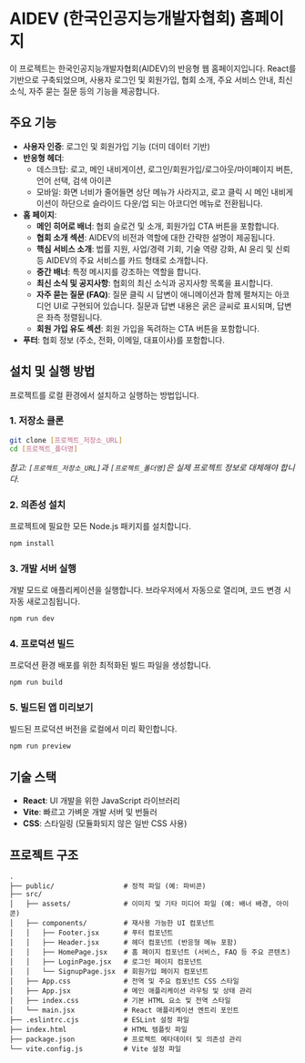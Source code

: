 # AIDEV (한국인공지능개발자협회) 홈페이지

이 프로젝트는 한국인공지능개발자협회(AIDEV)의 반응형 웹 홈페이지입니다. React를 기반으로 구축되었으며, 사용자 로그인 및 회원가입, 협회 소개, 주요 서비스 안내, 최신 소식, 자주 묻는 질문 등의 기능을 제공합니다.

## 주요 기능

*   **사용자 인증**: 로그인 및 회원가입 기능 (더미 데이터 기반)
*   **반응형 헤더**:
    *   데스크탑: 로고, 메인 내비게이션, 로그인/회원가입/로그아웃/마이페이지 버튼, 언어 선택, 검색 아이콘
    *   모바일: 화면 너비가 줄어들면 상단 메뉴가 사라지고, 로고 클릭 시 메인 내비게이션이 하단으로 슬라이드 다운/업 되는 아코디언 메뉴로 전환됩니다.
*   **홈 페이지**:
    *   **메인 히어로 배너**: 협회 슬로건 및 소개, 회원가입 CTA 버튼을 포함합니다.
    *   **협회 소개 섹션**: AIDEV의 비전과 역할에 대한 간략한 설명이 제공됩니다.
    *   **핵심 서비스 소개**: 법률 지원, 사업/경력 기회, 기술 역량 강화, AI 윤리 및 신뢰 등 AIDEV의 주요 서비스를 카드 형태로 소개합니다.
    *   **중간 배너**: 특정 메시지를 강조하는 역할을 합니다.
    *   **최신 소식 및 공지사항**: 협회의 최신 소식과 공지사항 목록을 표시합니다.
    *   **자주 묻는 질문 (FAQ)**: 질문 클릭 시 답변이 애니메이션과 함께 펼쳐지는 아코디언 UI로 구현되어 있습니다. 질문과 답변 내용은 굵은 글씨로 표시되며, 답변은 좌측 정렬됩니다.
    *   **회원 가입 유도 섹션**: 회원 가입을 독려하는 CTA 버튼을 포함합니다.
*   **푸터**: 협회 정보 (주소, 전화, 이메일, 대표이사)를 포함합니다.

## 설치 및 실행 방법

프로젝트를 로컬 환경에서 설치하고 실행하는 방법입니다.

### 1. 저장소 클론

```bash
git clone [프로젝트_저장소_URL]
cd [프로젝트_폴더명]
```
_참고: `[프로젝트_저장소_URL]`과 `[프로젝트_폴더명]`은 실제 프로젝트 정보로 대체해야 합니다._

### 2. 의존성 설치

프로젝트에 필요한 모든 Node.js 패키지를 설치합니다.

```bash
npm install
```

### 3. 개발 서버 실행

개발 모드로 애플리케이션을 실행합니다. 브라우저에서 자동으로 열리며, 코드 변경 시 자동 새로고침됩니다.

```bash
npm run dev
```

### 4. 프로덕션 빌드

프로덕션 환경 배포를 위한 최적화된 빌드 파일을 생성합니다.

```bash
npm run build
```

### 5. 빌드된 앱 미리보기

빌드된 프로덕션 버전을 로컬에서 미리 확인합니다.

```bash
npm run preview
```

## 기술 스택

*   **React**: UI 개발을 위한 JavaScript 라이브러리
*   **Vite**: 빠르고 가벼운 개발 서버 및 번들러
*   **CSS**: 스타일링 (모듈화되지 않은 일반 CSS 사용)

## 프로젝트 구조

```
.
├── public/                 # 정적 파일 (예: 파비콘)
├── src/
│   ├── assets/             # 이미지 및 기타 미디어 파일 (예: 배너 배경, 아이콘)
│   ├── components/         # 재사용 가능한 UI 컴포넌트
│   │   ├── Footer.jsx      # 푸터 컴포넌트
│   │   ├── Header.jsx      # 헤더 컴포넌트 (반응형 메뉴 포함)
│   │   ├── HomePage.jsx    # 홈 페이지 컴포넌트 (서비스, FAQ 등 주요 콘텐츠)
│   │   ├── LoginPage.jsx   # 로그인 페이지 컴포넌트
│   │   └── SignupPage.jsx  # 회원가입 페이지 컴포넌트
│   ├── App.css             # 전역 및 주요 컴포넌트 CSS 스타일
│   ├── App.jsx             # 메인 애플리케이션 라우팅 및 상태 관리
│   ├── index.css           # 기본 HTML 요소 및 전역 스타일
│   └── main.jsx            # React 애플리케이션 엔트리 포인트
├── .eslintrc.cjs           # ESLint 설정 파일
├── index.html              # HTML 템플릿 파일
├── package.json            # 프로젝트 메타데이터 및 의존성 관리
└── vite.config.js          # Vite 설정 파일
```
